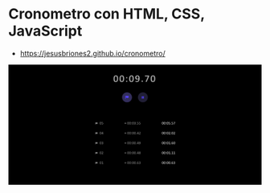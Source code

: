 # Cronometro con HTML, CSS, JavaScript

* https://jesusbriones2.github.io/cronometro/

![Page capture](screenshot.png "screenshot")
